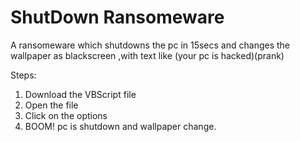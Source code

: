 # ShutDown Ransomeware

A ransomeware which shutdowns the pc in 15secs and changes the wallpaper as blackscreen ,with text like (your pc is hacked)(prank)

Steps:

1) Download the VBScript file
2) Open the file
3) Click on the options
4) BOOM! pc is shutdown and wallpaper change.
